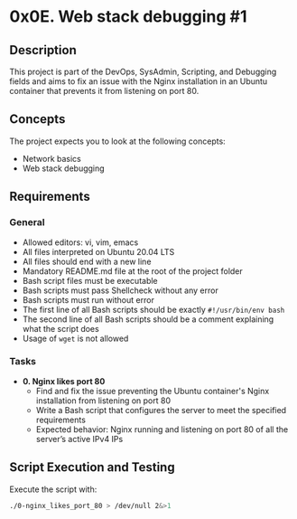 # 0x0E. Web stack debugging #1

## Description

This project is part of the DevOps, SysAdmin, Scripting, and Debugging fields and aims to fix an issue with the Nginx installation in an Ubuntu container that prevents it from listening on port 80.

## Concepts

The project expects you to look at the following concepts:
- Network basics
- Web stack debugging

## Requirements

### General
- Allowed editors: vi, vim, emacs
- All files interpreted on Ubuntu 20.04 LTS
- All files should end with a new line
- Mandatory README.md file at the root of the project folder
- Bash script files must be executable
- Bash scripts must pass Shellcheck without any error
- Bash scripts must run without error
- The first line of all Bash scripts should be exactly `#!/usr/bin/env bash`
- The second line of all Bash scripts should be a comment explaining what the script does
- Usage of `wget` is not allowed

### Tasks
- **0. Nginx likes port 80**
  - Find and fix the issue preventing the Ubuntu container's Nginx installation from listening on port 80
  - Write a Bash script that configures the server to meet the specified requirements
  - Expected behavior: Nginx running and listening on port 80 of all the server’s active IPv4 IPs

## Script Execution and Testing

Execute the script with:

```bash
./0-nginx_likes_port_80 > /dev/null 2&>1

